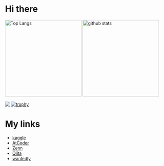 # Hi there
<p align="left"> 
  <img alt="Top Langs" height="250px" src="https://github-readme-stats-pi-ruddy-58.vercel.app/api/top-langs/?username=satabie&theme=tokyonight&count_private=true&hide=PureBasic,JavaScript,JetBrains%20MPS" />
  <img alt="github stats" height="250px" src="https://github-readme-stats.vercel.app/api?username=satabie&theme=onedark&show_icons=ture" />
</p>

[![trophy](https://github-profile-trophy.vercel.app/?username=satabie&theme=onedark&column=8&row=1)](https://github.com/ryo-ma/github-profile-trophy)
<img align="left" src="https://skillicons.dev/icons?i=python,c,cpp,html,css,js,mysql,postgresql,bigquery,docker,aws,gcp,ubuntu,neovim" />
<br clear="left" />

# My links

- [kaggle](https://www.kaggle.com/shoseisan)
- [AtCoder](https://atcoder.jp/users/shoseisan)
- [Zenn](https://zenn.dev/shoseisan)
- [Qiita](https://qiita.com/satabie)
- [wantedly](https://www.wantedly.com/id/t_s_fo)
